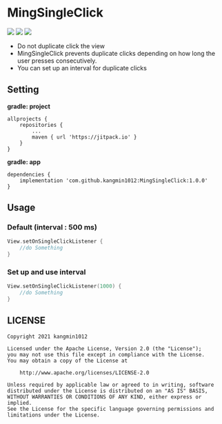 # MingSingleClick
[![](https://jitpack.io/v/kangmin1012/MingSingleClick.svg)](https://jitpack.io/#kangmin1012/MingSingleClick) <img src="https://img.shields.io/badge/language-kotlin-blue"> <img src = "https://img.shields.io/badge/version-1.0.0-red">
- Do not duplicate click the view
- MingSingleClick prevents duplicate clicks depending on how long the user presses consecutively.
- You can set up an interval for duplicate clicks

## Setting
**gradle: project**
```
allprojects {
	repositories {
		...
		maven { url 'https://jitpack.io' }
	}
}
```
**gradle: app**
```
dependencies {
	implementation 'com.github.kangmin1012:MingSingleClick:1.0.0'
}
```

## Usage

### Default (interval : 500 ms)
```kotlin
View.setOnSingleClickListener {
    //do Something
}
```

### Set up and use interval
```kotlin
View.setOnSingleClickListener(1000) {
    //do Something
}
```

## LICENSE
```
Copyright 2021 kangmin1012

Licensed under the Apache License, Version 2.0 (the "License");
you may not use this file except in compliance with the License.
You may obtain a copy of the License at

    http://www.apache.org/licenses/LICENSE-2.0

Unless required by applicable law or agreed to in writing, software
distributed under the License is distributed on an "AS IS" BASIS,
WITHOUT WARRANTIES OR CONDITIONS OF ANY KIND, either express or implied.
See the License for the specific language governing permissions and
limitations under the License.
```
